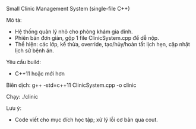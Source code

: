Small Clinic Management System (single-file C++)

Mô tả:
- Hệ thống quản lý nhỏ cho phòng khám gia đình.
- Phiên bản đơn giản, gộp 1 file ClinicSystem.cpp để dễ nộp.
- Thể hiện: các lớp, kế thừa, override, tạo/hủy/hoàn tất lịch hẹn, cập nhật lịch sử bệnh án.

Yêu cầu build:
- C++11 hoặc mới hơn
  
Biên dịch:
g++ -std=c++11 ClinicSystem.cpp -o clinic

Chạy:
./clinic

Lưu ý:
- Code viết cho mục đích học tập; xử lý lỗi cơ bản qua cout.

